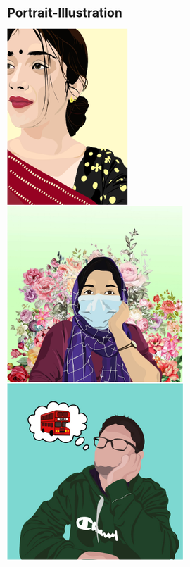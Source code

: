 # Portrait-Illustration

<img src="https://github.com/NoushinTasnim/Portrait-Illustration/blob/main/164204008_937551573718506_7557819539585599779_n.jpg" height="400" />

<img src="https://github.com/NoushinTasnim/Portrait-Illustration/blob/main/176258223_1532850190253687_2342296429643613396_n.jpg" height="400" />

<img src="https://github.com/NoushinTasnim/Portrait-Illustration/blob/main/Untitled-2%20(1).jpg" height="400" />

